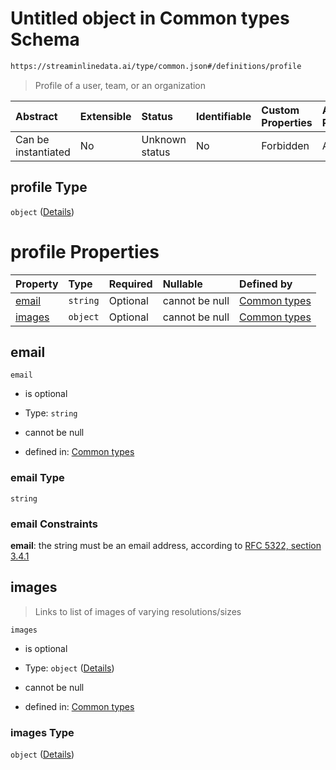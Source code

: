 # Untitled object in Common types Schema

```txt
https://streaminlinedata.ai/type/common.json#/definitions/profile
```



> Profile of a user, team, or an organization

| Abstract            | Extensible | Status         | Identifiable | Custom Properties | Additional Properties | Access Restrictions | Defined In                                                |
| :------------------ | :--------- | :------------- | :----------- | :---------------- | :-------------------- | :------------------ | :-------------------------------------------------------- |
| Can be instantiated | No         | Unknown status | No           | Forbidden         | Allowed               | none                | [common.json*](common.md "open original schema") |

## profile Type

`object` ([Details](common-definitions-profile.md))

# profile Properties

| Property          | Type     | Required | Nullable       | Defined by                                                                                                                                          |
| :---------------- | :------- | :------- | :------------- | :-------------------------------------------------------------------------------------------------------------------------------------------------- |
| [email](#email)   | `string` | Optional | cannot be null | [Common types](common-definitions-profile-properties-email.md "https://streaminlinedata.ai/type/common.json#/definitions/profile/properties/email") |
| [images](#images) | `object` | Optional | cannot be null | [Common types](common-definitions-imagelist.md "https://streaminlinedata.ai/type/common.json#/definitions/profile/properties/images")               |

## email



`email`

*   is optional

*   Type: `string`

*   cannot be null

*   defined in: [Common types](common-definitions-profile-properties-email.md "https://streaminlinedata.ai/type/common.json#/definitions/profile/properties/email")

### email Type

`string`

### email Constraints

**email**: the string must be an email address, according to [RFC 5322, section 3.4.1](https://tools.ietf.org/html/rfc5322 "check the specification")

## images



> Links to list of images of varying resolutions/sizes

`images`

*   is optional

*   Type: `object` ([Details](common-definitions-imagelist.md))

*   cannot be null

*   defined in: [Common types](common-definitions-imagelist.md "https://streaminlinedata.ai/type/common.json#/definitions/profile/properties/images")

### images Type

`object` ([Details](common-definitions-imagelist.md))
